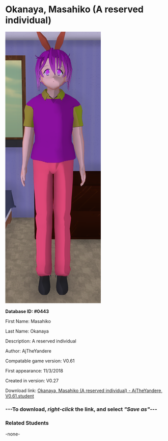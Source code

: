 # Okanaya, Masahiko (A reserved individual)

<img src="../../Files/Images/Okanaya, Masahiko (A reserved individual).png" title="Okanaya, Masahiko (A reserved individual) - AjTheYandere, V0.61">

**Database ID: #0443**

First Name: Masahiko

Last Name: Okanaya

Description: A reserved individual

Author: AjTheYandere

Compatable game version: V0.61

First appearance: 11/3/2018

Created in version: V0.27

Download link: <a href="https://raw.githubusercontent.com/Arbiter1223/Daigaku-Gurashi-Custom-Students/master/Files/Student%20Files/Okanaya%2C%20Masahiko%20(A%20reserved%20individual)%20-%20AjTheYandere%2C%20V0.61.student">Okanaya, Masahiko (A reserved individual) - AjTheYandere, V0.61.student</a>

### ---**To download, _right-click_ the link, and select _"Save as"_**---

### Related Students

-none-

